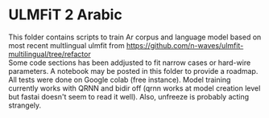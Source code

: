 # ULMFiT 2 Arabic 

This folder contains scripts to train Ar corpus and language model based on most recent multlingual ulmfit 
from https://github.com/n-waves/ulmfit-multilingual/tree/refactor  
Some code sections has been addjusted to fit narrow cases or hard-wire parameters. A notebook may be posted in this folder to provide a roadmap.  
All tests were done on Google colab (free instance). Model training currently works with QRNN and bidir off (qrnn works at model creation level but fastai doesn't seem to read it well). Also, unfreeze is probably acting strangely.

